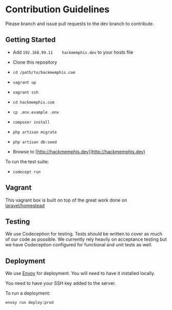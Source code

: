 # Contribution Guidelines

Please branch and issue pull requests to the dev branch to contribute.

## Getting Started

* Add ```192.168.99.11    hackmemphis.dev``` to your hosts file

* Clone this repository
* ```cd /path/to/hackmemphis.com```
* ```vagrant up```
* ```vagrant ssh```
* ```cd hackmemphis.com```
* ```cp .env.example .env```
* ```composer install```
* ```php artisan migrate```
* ```php artisan db:seed```
* Browse to [http://hackmemphis.dev](http://hackmemphis.dev)

To run the test suite:

* ```codecept run```

## Vagrant

This vagrant box is built on top of the great work done on [laravel/homestead](https://github.com/laravel/homestead)

## Testing

We use Codeception for testing. Tests should be written to cover as much of our code as possible. We currently rely heavily on acceptance testing but we have Codeception configured for functional and unit tests as well.

## Deployment

We use [Envoy](http://laravel.com/docs/5.0/envoy#envoy-installation) for deployment. You will need to have it installed locally.

You need to have your SSH key added to the server.

To run a deployment:

```envoy run deploy:prod```
